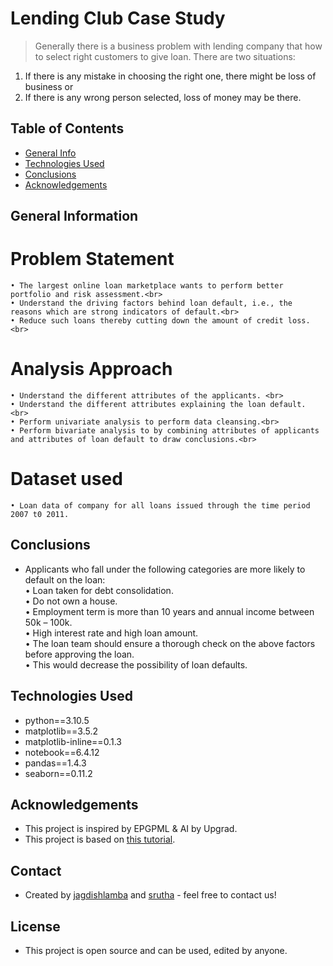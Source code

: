 # Lending Club Case Study
> Generally there is a business problem with lending company that how to select right customers to give loan. There are two situations:
 1. If there is any mistake in choosing the right one, there might be loss of business or
 2. If there is any wrong person selected, loss of money may be there.

## Table of Contents
* [General Info](#general-information)
* [Technologies Used](#technologies-used)
* [Conclusions](#conclusions)
* [Acknowledgements](#acknowledgements)


## General Information
# Problem Statement
    • The largest online loan marketplace wants to perform better portfolio and risk assessment.<br>
    • Understand the driving factors behind loan default, i.e., the reasons which are strong indicators of default.<br>
    • Reduce such loans thereby cutting down the amount of credit loss.<br>

# Analysis Approach
    • Understand the different attributes of the applicants. <br>
    • Understand the different attributes explaining the loan default. <br>
    • Perform univariate analysis to perform data cleansing.<br>
    • Perform bivariate analysis to by combining attributes of applicants and attributes of loan default to draw conclusions.<br>

# Dataset used
    • Loan data of company for all loans issued through the time period 2007 t0 2011.



## Conclusions
- Applicants who fall under the following categories are more likely to default on the loan:<br>
    • Loan taken for debt consolidation. <br>
    • Do not own a house.<br>
    • Employment term is more than 10 years and annual income between 50k – 100k.<br>
    • High interest rate and high loan amount.<br>
    • The loan team should ensure a thorough check on the above factors before approving the loan.<br>
    • This would decrease the possibility of loan defaults.<br>


## Technologies Used
- python==3.10.5
- matplotlib==3.5.2
- matplotlib-inline==0.1.3
- notebook==6.4.12
- pandas==1.4.3
- seaborn==0.11.2


## Acknowledgements
- This project is inspired by EPGPML & AI by Upgrad.
- This project is based on [this tutorial](https://www.youtube.com/watch?v=qphm46Rzyjo).


## Contact
- Created by [jagdishlamba](@jagdishlamba) and [srutha](@srutha) - feel free to contact us!


## License
- This project is open source and can be used, edited by anyone.
